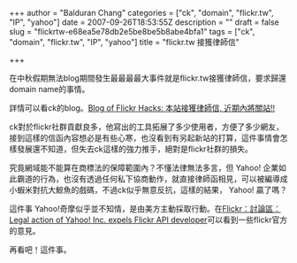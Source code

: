 +++
author = "Balduran Chang"
categories = ["ck", "domain", "flickr.tw", "IP", "yahoo"]
date = 2007-09-26T18:53:55Z
description = ""
draft = false
slug = "flickrtw-e68ea5e78db2e5be8be5b8abe4bfa1"
tags = ["ck", "domain", "flickr.tw", "IP", "yahoo"]
title = "flickr.tw 接獲律師信"

+++


在中秋假期無法blog期間發生最最最最大事件就是flickr.tw接獲律師信，要求歸還domain name的事情。

詳情可以看ck的blog。[Blog of Flickr Hacks: 本站接獲律師信, 近期內將關站!!](http://flickr.tw/2007/09/post_6.html "Blog of Flickr Hacks: 本站接獲律師信, 近期內將關站!!")

ck對於flickr社群貢獻良多，他寫出的工具拓展了多少使用者，方便了多少網友，接到這樣的信函內容想必是有些心寒，也沒看到有另起新站的打算，這件事情會怎樣發展還不知道，但失去ck這樣的強力推手，絕對是flickr社群的損失。

究竟網域能不能算在商標法的保障範圍內？不懂法律無法多言，但 Yahoo! 企業如此霸道的行為，也沒有透過任何私下協商動作，就直接律師函相見，可以被編導成小蝦米對抗大鯨魚的戲碼，不過ck似乎無意反抗，這樣的結果， Yahoo! 贏了嗎？

這件事 Yahoo!奇摩似乎並不知情，是由美方主動採取行動。在[Flickr：討論區： Legal action of Yahoo! Inc. expels Flickr API developer](http://www.flickr.com/help/forum/54632/#reply307974 "Flickr：討論區： Legal action of Yahoo! Inc. expels Flickr API developer")可以看到一些flickr官方的意見。

再看吧！這件事。

